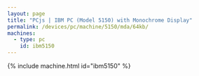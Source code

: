 ```yaml
---
layout: page
title: "PCjs | IBM PC (Model 5150) with Monochrome Display"
permalink: /devices/pc/machine/5150/mda/64kb/
machines:
  - type: pc
    id: ibm5150
---
```


{% include machine.html id="ibm5150" %}
